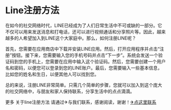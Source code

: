 # Line注册方法

在如今的社交网络时代，LINE已经成为了人们日常生活中不可或缺的一部分。它不仅可以用来发送消息和打电话，还可以进行视频通话和分享照片等。因此，越来越多的人希望加入到LINE这个大家庭中。那么，如何注册LINE呢？

首先，您需要在应用商店中下载并安装LINE应用。然后，打开应用程序并点击“注册”按钮。接下来，您需要输入您的手机号码并点击“下一步”。系统会发送一个验证码到您的手机上，您需要在应用中输入这个验证码。然后，您需要创建一个用户名和密码，以便您可以登录到您的LINE账户。最后，您需要输入一些基本信息，比如您的姓名和生日，以便其他人可以找到您。

总的来说，注册LINE非常简单。只需几个简单的步骤，您就可以加入到这个庞大的社交网络中，与朋友和家人保持联系，分享生活中的点点滴滴。

更多 关于line注册方法 请通过✈与我们联系，感谢阅读，谢谢！[✈点这里联系](https://abc.k02.cc)